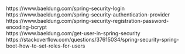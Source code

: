<br>
https://www.baeldung.com/spring-security-login
<br>
https://www.baeldung.com/spring-security-authentication-provider
<br>
https://www.baeldung.com/spring-security-registration-password-encoding-bcrypt
<br>
https://www.baeldung.com/get-user-in-spring-security
<br>
https://stackoverflow.com/questions/37615034/spring-security-spring-boot-how-to-set-roles-for-users
<br>
<br>
